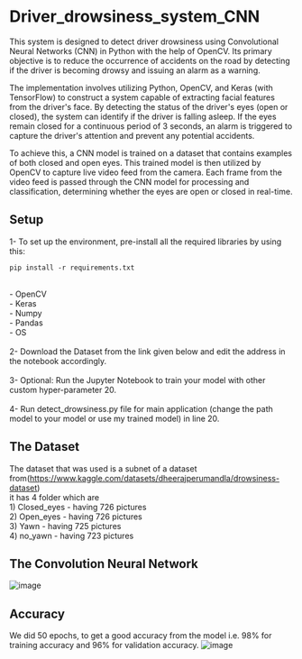 # Driver_drowsiness_system_CNN

This system is designed to detect driver drowsiness using Convolutional Neural Networks (CNN) in Python with the help of OpenCV. Its primary objective is to reduce the occurrence of accidents on the road by detecting if the driver is becoming drowsy and issuing an alarm as a warning.

The implementation involves utilizing Python, OpenCV, and Keras (with TensorFlow) to construct a system capable of extracting facial features from the driver's face. By detecting the status of the driver's eyes (open or closed), the system can identify if the driver is falling asleep. If the eyes remain closed for a continuous period of 3 seconds, an alarm is triggered to capture the driver's attention and prevent any potential accidents.

To achieve this, a CNN model is trained on a dataset that contains examples of both closed and open eyes. This trained model is then utilized by OpenCV to capture live video feed from the camera. Each frame from the video feed is passed through the CNN model for processing and classification, determining whether the eyes are open or closed in real-time.


## Setup

1- To set up the environment, pre-install all the required libraries by using this:
```
pip install -r requirements.txt
```
<br />- OpenCV<br /> - Keras<br /> - Numpy<br /> - Pandas<br /> - OS<br />
<br />2- Download the Dataset from the link given below and edit the address in the notebook accordingly.<br />
<br />3- Optional: Run the Jupyter Notebook to train your model with other custom hyper-parameter 20.<br />
<br />4- Run detect_drowsiness.py file for main application (change the path model to your model or use my trained model) in line 20.<br />

## The Dataset

The dataset that was used is a subnet of a dataset from(https://www.kaggle.com/datasets/dheerajperumandla/drowsiness-dataset)<br />
it has 4 folder which are <br />1) Closed_eyes - having 726 pictures<br /> 2) Open_eyes - having 726 pictures<br /> 3) Yawn - having 725 pictures<br /> 4) no_yawn - having 723 pictures<br />

## The Convolution Neural Network

![image](https://github.com/nguyenquangtung/DL_Driver-drowsiness-detection/assets/59195029/9b89ad67-dfca-4f23-8b4b-b5058ed5075d)


## Accuracy

We did 50 epochs, to get a good accuracy from the model i.e. 98% for training accuracy and 96% for validation accuracy.
![image](https://github.com/nguyenquangtung/DL_Driver-drowsiness-detection/assets/59195029/07efe230-00e5-478a-b96a-9f63d2e91ceb)


<!-- 
## The Output
1. Open Eyes<br />
   ![Open_eyes](https://user-images.githubusercontent.com/16632408/159187179-b557ab8e-fb8c-4408-850b-417893014f8c.png)
2. Close Eyes<br />
   Here we detect wheater the eyes are closed and count the number of frames for which the eyes were closed (which is 10 frame) greater then that the Alarm will ring and the WARNING sign is displayed.
   ![Closed_eyes](https://user-images.githubusercontent.com/16632408/159187305-68cbdee3-8325-4216-85e3-7dbb66a429fb.png) -->
